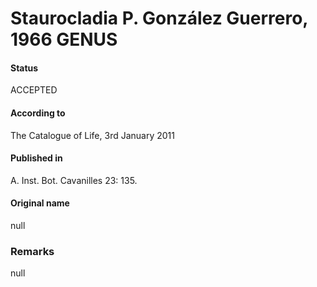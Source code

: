 Staurocladia P. González Guerrero, 1966 GENUS
=======

#### Status
ACCEPTED

#### According to
The Catalogue of Life, 3rd January 2011

#### Published in
A. Inst. Bot. Cavanilles 23: 135.

#### Original name
null

### Remarks
null